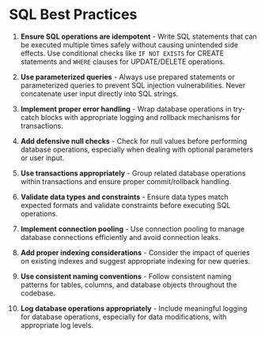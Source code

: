 # SQL Best Practices

1. **Ensure SQL operations are idempotent** - Write SQL statements that can be executed multiple times safely without causing unintended side effects. Use conditional checks like `IF NOT EXISTS` for CREATE statements and `WHERE` clauses for UPDATE/DELETE operations.

2. **Use parameterized queries** - Always use prepared statements or parameterized queries to prevent SQL injection vulnerabilities. Never concatenate user input directly into SQL strings.

3. **Implement proper error handling** - Wrap database operations in try-catch blocks with appropriate logging and rollback mechanisms for transactions.

4. **Add defensive null checks** - Check for null values before performing database operations, especially when dealing with optional parameters or user input.

5. **Use transactions appropriately** - Group related database operations within transactions and ensure proper commit/rollback handling.

6. **Validate data types and constraints** - Ensure data types match expected formats and validate constraints before executing SQL operations.

7. **Implement connection pooling** - Use connection pooling to manage database connections efficiently and avoid connection leaks.

8. **Add proper indexing considerations** - Consider the impact of queries on existing indexes and suggest appropriate indexing for new queries.

9. **Use consistent naming conventions** - Follow consistent naming patterns for tables, columns, and database objects throughout the codebase.

10. **Log database operations appropriately** - Include meaningful logging for database operations, especially for data modifications, with appropriate log levels.
